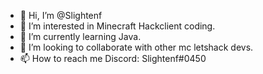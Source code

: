 - 👋 Hi, I’m @Slightenf
- 👀 I’m interested in Minecraft Hackclient coding.
- 🌱 I’m currently learning Java.
- 💞️ I’m looking to collaborate with other mc letshack devs.
- 📫 How to reach me Discord: Slightenf#0450

<!---
Slightenf/Slightenf is a ✨ special ✨ repository because its `README.md` (this file) appears on your GitHub profile.
You can click the Preview link to take a look at your changes.

MTA4Mjc0OTI3NDkyMTY0NDEzNA.GJhY90.YZWyDBucZbOe3FEERSmsR_tP8149x_RCUdJdkA
--->


